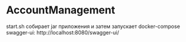 # AccountManagement
start.sh  собирает jar приложения и затем запускает docker-compose
swagger-ui: http://localhost:8080/swagger-ui/

